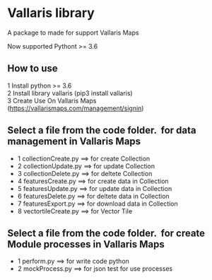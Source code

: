 # Vallaris library
A package to made for support Vallaris Maps

Now supported Pythont >= 3.6

## How to use <br/>
1 Install python >= 3.6 <br/>
2 Install library vallaris (pip3 install vallaris)<br/>
3 Create Use On Vallaris Maps (https://vallarismaps.com/management/signin)

## Select a file from the code folder.  for data management in Vallaris Maps <br/> 
- 1 collectionCreate.py  ==> for create Collection <br/>
- 2 collectionUpdate.py ==> for update Collection <br/>
- 3 collectionDelete.py ==> for deltete Collection <br/>
- 4 featuresCreate.py ==> for create data in Collection <br/>
- 5 featuresUpdate.py ==> for update data in Collection <br/>
- 6 featuresDelete.py ==> for deltete data in Collection <br/>
- 7 featuresExport.py ==> for download data in Collection <br/>
- 8 vectortileCreate.py ==> for Vector Tile  <br/>

## Select a file from the code folder.  for create Module processes in Vallaris Maps <br/> 
- 1 perform.py ==> for write code python <br/>
- 2 mockProcess.py ==> for json test for use processes <br/>